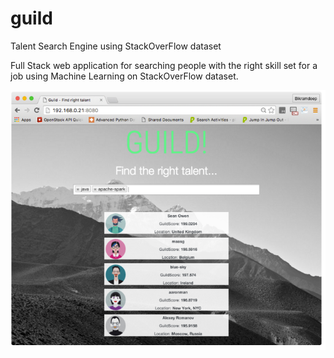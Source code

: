 # guild
Talent Search Engine using StackOverFlow dataset

Full Stack web application for searching people with the right skill set for a job using Machine Learning on StackOverFlow dataset.

![Alt text](guild.png?raw=true "Guild")
